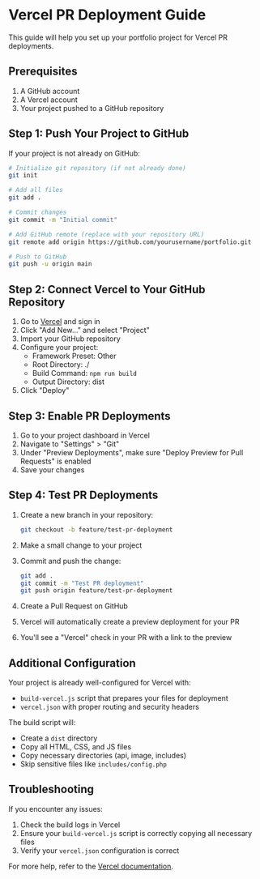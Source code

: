 # Vercel PR Deployment Guide

This guide will help you set up your portfolio project for Vercel PR deployments.

## Prerequisites

1. A GitHub account
2. A Vercel account
3. Your project pushed to a GitHub repository

## Step 1: Push Your Project to GitHub

If your project is not already on GitHub:

```bash
# Initialize git repository (if not already done)
git init

# Add all files
git add .

# Commit changes
git commit -m "Initial commit"

# Add GitHub remote (replace with your repository URL)
git remote add origin https://github.com/yourusername/portfolio.git

# Push to GitHub
git push -u origin main
```

## Step 2: Connect Vercel to Your GitHub Repository

1. Go to [Vercel](https://vercel.com/) and sign in
2. Click "Add New..." and select "Project"
3. Import your GitHub repository
4. Configure your project:
   - Framework Preset: Other
   - Root Directory: ./
   - Build Command: `npm run build`
   - Output Directory: dist
5. Click "Deploy"

## Step 3: Enable PR Deployments

1. Go to your project dashboard in Vercel
2. Navigate to "Settings" > "Git"
3. Under "Preview Deployments", make sure "Deploy Preview for Pull Requests" is enabled
4. Save your changes

## Step 4: Test PR Deployments

1. Create a new branch in your repository:
   ```bash
   git checkout -b feature/test-pr-deployment
   ```

2. Make a small change to your project
3. Commit and push the change:
   ```bash
   git add .
   git commit -m "Test PR deployment"
   git push origin feature/test-pr-deployment
   ```

4. Create a Pull Request on GitHub
5. Vercel will automatically create a preview deployment for your PR
6. You'll see a "Vercel" check in your PR with a link to the preview

## Additional Configuration

Your project is already well-configured for Vercel with:

- `build-vercel.js` script that prepares your files for deployment
- `vercel.json` with proper routing and security headers

The build script will:
- Create a `dist` directory
- Copy all HTML, CSS, and JS files
- Copy necessary directories (api, image, includes)
- Skip sensitive files like `includes/config.php`

## Troubleshooting

If you encounter any issues:

1. Check the build logs in Vercel
2. Ensure your `build-vercel.js` script is correctly copying all necessary files
3. Verify your `vercel.json` configuration is correct

For more help, refer to the [Vercel documentation](https://vercel.com/docs).